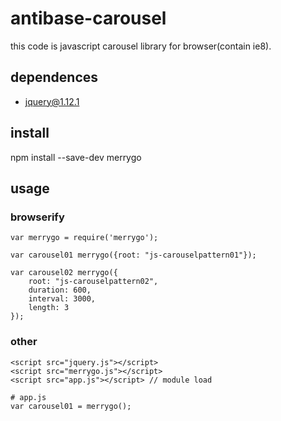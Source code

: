 # antibase-carousel

this code is javascript carousel library for browser(contain ie8).

## dependences
- jquery@1.12.1

## install
npm install --save-dev merrygo

## usage

### browserify
```
var merrygo = require('merrygo');

var carousel01 merrygo({root: "js-carouselpattern01"});

var carousel02 merrygo({
    root: "js-carouselpattern02",
    duration: 600,
    interval: 3000,
    length: 3
});
```

### other
```
<script src="jquery.js"></script>
<script src="merrygo.js"></script>
<script src="app.js"></script> // module load

# app.js
var carousel01 = merrygo();
```


